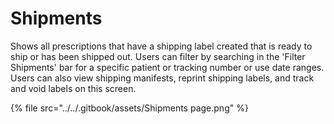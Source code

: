 # Shipments

Shows all prescriptions that have a shipping label created that is ready to ship or has been shipped out. Users can filter by searching in the 'Filter Shipments' bar for a specific patient or tracking number or use date ranges. Users can also view shipping manifests, reprint shipping labels, and track and void labels on this screen.&#x20;

{% file src="../../.gitbook/assets/Shipments page.png" %}
